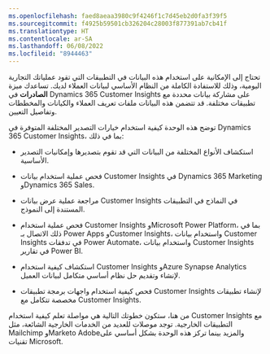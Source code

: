 ```yaml
---
ms.openlocfilehash: faed8aeaa3980c9f4246f1c7d45eb2d0fa3f39f5
ms.sourcegitcommit: f4925b59501cb326204c28003f877391ab7cb41f
ms.translationtype: HT
ms.contentlocale: ar-SA
ms.lasthandoff: 06/08/2022
ms.locfileid: "8944463"
---
```

تحتاج إلى الإمكانية على استخدام هذه البيانات في التطبيقات التي تقود عملياتك التجارية اليومية، وذلك للاستفادة الكاملة من النظام الأساسي لبيانات العملاء لديك. تساعدك ميزة **الصادرات** في Dynamics 365 Customer Insights على مشاركة بيانات محددة مع تطبيقات مختلفة. قد تتضمن هذه البيانات ملفات تعريف العملاء والكيانات والمخططات وتفاصيل التعيين.

توضح هذه الوحدة كيفية استخدام خيارات التصدير المختلفة المتوفرة في Dynamics 365 Customer Insights، بما في ذلك:

- استكشاف الأنواع المختلفة من البيانات التي قد تقوم بتصديرها وإمكانيات التصدير الأساسية.

- فحص عملية استخدام بيانات Customer Insights في Dynamics 365 Marketing وDynamics 365 Sales.

- مراجعة عملية عرض بيانات Customer Insights في النماذج في التطبيقات المستندة إلى النموذج.

- فحص عملية استخدام Customer Insights وMicrosoft Power Platform، بما في ذلك الاتصال بـ Power Apps وCustomer Insights، واستخدام بيانات Customer Insights في تدفقات Power Automate، واستخدام بيانات Customer Insights في تقارير Power BI.

- استكشاف كيفية استخدام Customer Insights وAzure Synapse Analytics لإنشاء وتقديم حل نظام أساسي متكامل لبيانات العميل.

- فحص كيفية استخدام واجهات برمجة تطبيقات Customer Insights لإنشاء تطبيقات مخصصة تتكامل مع Customer Insights.

من هنا، ستكون خطوتك التالية هي مواصلة تعلم كيفية استخدام Customer Insights مع التطبيقات الخارجية. توجد موصلات للعديد من الخدمات الخارجية الشائعة، مثل Mailchimp وMarketo Adobeوالمزيد بينما تركز هذه الوحدة بشكل أساسي على تقنيات Microsoft.
